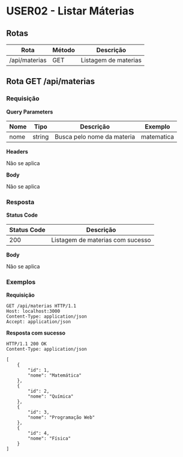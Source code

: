 # USER02 - Listar Máterias

## Rotas

| Rota                            | Método | Descrição             |
| ------------------------------- | ------ | --------------------- |
| /api/materias                   | GET    | Listagem de materias  |

## Rota GET /api/materias

### Requisição

**Query Parameters**

| Nome   | Tipo   | Descrição                         | Exemplo    |
| ------ | ------ | --------------------------------- | ---------- |
| nome   | string | Busca pelo nome da materia        | matematica |

**Headers**

Não se aplica

**Body**

Não se aplica

### Resposta

**Status Code**

| Status Code | Descrição                        |
| ----------- | -------------------------------- |
| 200         | Listagem de materias com sucesso |

**Body**

Não se aplica

### Exemplos

**Requisição**

```
GET /api/materias HTTP/1.1
Host: localhost:3000
Content-Type: application/json
Accept: application/json
```

**Resposta com sucesso**

```
HTTP/1.1 200 OK
Content-Type: application/json

[
	{
		"id": 1,
		"nome": "Matemática"
	},
	{
		"id": 2,
		"nome": "Química"
	},
	{
		"id": 3,
		"nome": "Programação Web"
	},
	{
		"id": 4,
		"nome": "Física"
	}
]
```
